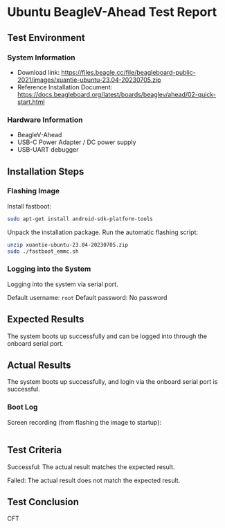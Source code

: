 # Ubuntu BeagleV-Ahead Test Report

## Test Environment

### System Information

- Download link: https://files.beagle.cc/file/beagleboard-public-2021/images/xuantie-ubuntu-23.04-20230705.zip
- Reference Installation Document: https://docs.beagleboard.org/latest/boards/beaglev/ahead/02-quick-start.html

### Hardware Information

- BeagleV-Ahead
- USB-C Power Adapter / DC power supply
- USB-UART debugger

## Installation Steps

### Flashing Image 

Install fastboot:
```bash
sudo apt-get install android-sdk-platform-tools
```

Unpack the installation package. Run the automatic flashing script:

```bash
unzip xuantie-ubuntu-23.04-20230705.zip
sudo ./fastboot_emmc.sh
```

### Logging into the System

Logging into the system via serial port.

Default username: `root`
Default password: No password

## Expected Results

The system boots up successfully and can be logged into through the onboard serial port.

## Actual Results

The system boots up successfully, and login via the onboard serial port is successful.

### Boot Log

Screen recording (from flashing the image to startup):

```log

```

## Test Criteria

Successful: The actual result matches the expected result.

Failed: The actual result does not match the expected result.

## Test Conclusion

CFT
